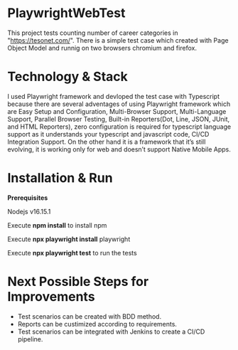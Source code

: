 # PlaywrightWebTest
 This project tests counting number of career categories in "https://tesonet.com/". There is a simple test case which created with Page Object Model and runnig on two browsers chromium and firefox.
 
# Technology & Stack
 I used Playwright framework and devloped the test case with Typescript because there are several adventages of using Playwright framework which are Easy Setup and Configuration, Multi-Browser Support, Multi-Language Support, Parallel Browser Testing, Built-in Reporters(Dot, Line, JSON, JUnit, and HTML Reporters), zero configuration is required for typescript language support as it understands your typescript and javascript code, CI/CD Integration Support. On the other hand it is a framework that it’s still evolving, it is working only for web and doesn’t support Native Mobile Apps.
 
 # Installation & Run
 **Prerequisites**
 
 Nodejs v16.15.1
 
 Execute **npm install** to install npm
 
 Execute **npx playwright install** playwright
 
 Execute **npx playwright test** to run the tests
 
# Next Possible Steps for Improvements
 * Test scenarios can be created with BDD method.
 * Reports can be custimized according to requirements.
 * Test scenarios can be integrated with Jenkins to create a CI/CD pipeline. 

